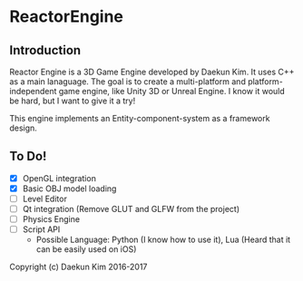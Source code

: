 # ReactorEngine

## Introduction
Reactor Engine is a 3D Game Engine developed by Daekun Kim. It uses C++ as a main lanaguage. The goal is to create a multi-platform and platform-independent game engine, like Unity 3D or Unreal Engine. I know it would be hard, but I want to give it a try!

This engine implements an Entity-component-system as a framework design.

## To Do!
- [x] OpenGL integration
- [x] Basic OBJ model loading
- [ ] Level Editor
- [ ] Qt integration (Remove GLUT and GLFW from the project)
- [ ] Physics Engine
- [ ] Script API
    - Possible Language: Python (I know how to use it), Lua (Heard that it can be easily used on iOS)

Copyright (c) Daekun Kim 2016-2017
